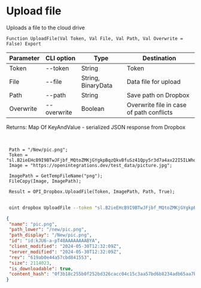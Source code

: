 ﻿---
sidebar_position: 4
---

# Upload file
 Uploads a file to the cloud drive



`Function UploadFile(Val Token, Val File, Val Path, Val Overwrite = False) Export`

 | Parameter | CLI option | Type | Destination |
 |-|-|-|-|
 | Token | --token | String | Token |
 | File | --file | String, BinaryData | Data file for upload |
 | Path | --path | String | Save path on Dropbox |
 | Overwrite | --overwrite | Boolean | Overwrite file in case of path conflicts |

 
 Returns: Map Of KeyAndValue - serialized JSON response from Dropbox 

<br/>




```bsl title="Code example"
 Path = "/New/pic.png";
 Token = "sl.B2ieEHcB9I9BTwJFjbf_MQtoZMKjGYgkpBqzQkvBfuSz41Qpy5r3d7a4ax22I5ILWhd9KLbN5L...";
 Image = "https://openintegrations.dev/test_data/picture.jpg";
 
 ImagePath = GetTempFileName("png");
 FileCopy(Image, ImagePath);
 
 Result = OPI_Dropbox.UploadFile(Token, ImagePath, Path, True);
```
	


```sh title="CLI command example"
 
 oint dropbox UploadFile --token "sl.B2ieEHcB9I9BTwJFjbf_MQtoZMKjGYgkpBqzQkvBfuSz41Qpy5r3d7a4ax22I5ILWhd9KLbN5L..." --file %file% --path %path% --overwrite %overwrite%

```

```json title="Result"
{
 "name": "pic.png",
 "path_lower": "/new/pic.png",
 "path_display": "/New/pic.png",
 "id": "id:kJU6-a-pT48AAAAAAAABYA",
 "client_modified": "2024-05-30T12:32:09Z",
 "server_modified": "2024-05-30T12:32:09Z",
 "rev": "619ab0e44a57cbd841553",
 "size": 2114023,
 "is_downloadable": true,
 "content_hash": "0f3b18c255b0f252bd326cacc04c15c3aa57bd6b8234adb65aa7bb2987a65492"
}
```
